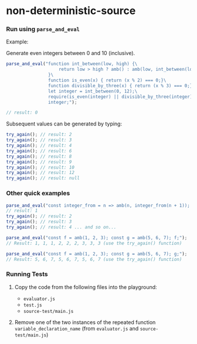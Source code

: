 # non-deterministic-source

### Run using `parse_and_eval`

Example:

Generate even integers between 0 and 10 (inclusive).

```js
parse_and_eval("function int_between(low, high) {\
                    return low > high ? amb() : amb(low, int_between(low + 1, high));\
                }\
                function is_even(x) { return (x % 2) === 0;}\
                function divisible_by_three(x) { return (x % 3) === 0;}\
                let integer = int_between(0, 12);\
                require(is_even(integer) || divisible_by_three(integer));\
                integer;");

// result: 0
```
Subsequent values can be generated by typing:
```js
try_again(); // result: 2
try_again(); // result: 3
try_again(); // result: 4
try_again(); // result: 6
try_again(); // result: 8
try_again(); // result: 9
try_again(); // result: 10
try_again(); // result: 12
try_again(); // result: null
```


### Other quick examples

```js
parse_and_eval("const integer_from = n => amb(n, integer_from(n + 1)); integer_from(1);");
// result: 1
try_again(); // result: 2
try_again(); // result: 3
try_again(); // result: 4 ... and so on...
```

```js
parse_and_eval("const f = amb(1, 2, 3); const g = amb(5, 6, 7); f;");
// Result: 1, 1, 1, 2, 2, 2, 3, 3, 3 (use the try_again() function)
```

```js
parse_and_eval("const f = amb(1, 2, 3); const g = amb(5, 6, 7); g;");
// Result: 5, 6, 7, 5, 6, 7, 5, 6, 7 (use the try_again() function)
```

### Running Tests

1. Copy the code from the following files into the playground:
    * `evaluator.js`
    * `test.js`
    * `source-test/main.js`

2. Remove one of the two instances of the repeated function `variable_declaration_name` (from `evaluator.js` and `source-test/main.js`)

